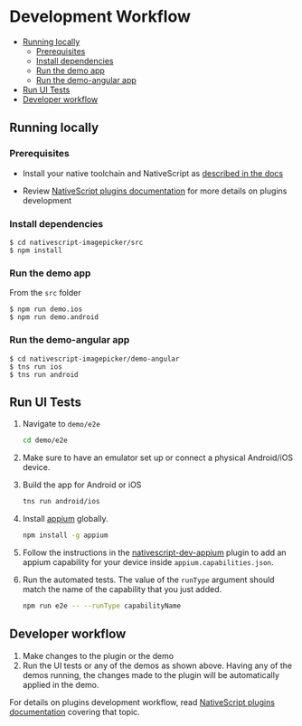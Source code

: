 # Development Workflow

<!-- TOC depthFrom:2 -->

- [Running locally](#running-locally)
    - [Prerequisites](#prerequisites)
    - [Install dependencies](#install-dependencies)
    - [Run the demo app](#run-the-demo-app)
    - [Run the demo-angular app](#run-the-demo-angular-app)
- [Run UI Tests](#run-ui-tests)
- [Developer workflow](#developer-workflow)

<!-- /TOC -->

## Running locally

### Prerequisites

* Install your native toolchain and NativeScript as [described in the docs](https://docs.nativescript.org/plugins/plugins)

* Review [NativeScript plugins documentation](https://docs.nativescript.org/plugins/plugins) for more details on plugins development


### Install dependencies

```
$ cd nativescript-imagepicker/src
$ npm install
```

### Run the demo app
From the `src` folder
```
$ npm run demo.ios 
$ npm run demo.android
```

### Run the demo-angular app
```
$ cd nativescript-imagepicker/demo-angular
$ tns run ios 
$ tns run android

```

## Run UI Tests

1. Navigate to `demo/e2e`
    ``` bash
    cd demo/e2e
    ```

2. Make sure to have an emulator set up or connect a physical Android/iOS device.

3. Build the app for Android or iOS
    ```bash
    tns run android/ios
    ```

4. Install [appium](http://appium.io/) globally.
    ``` bash
    npm install -g appium
    ```

5. Follow the instructions in the [nativescript-dev-appium](https://github.com/nativescript/nativescript-dev-appium#custom-appium-capabilities) plugin to add an appium capability for your device inside `appium.capabilities.json`.

7. Run the automated tests. The value of the `runType` argument should match the name of the capability that you just added.
    ``` bash
    npm run e2e -- --runType capabilityName
    ```

## Developer workflow

1. Make changes to the plugin or the demo
2. Run the UI tests or any of the demos as shown above.
Having any of the demos running, the changes made to the plugin will be automatically applied in the demo. 

For details on plugins development workflow, read [NativeScript plugins documentation](https://docs.nativescript.org/plugins/building-plugins#step-2-set-up-a-development-workflow) covering that topic.